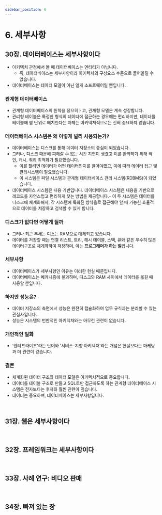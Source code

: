 ```yaml
---
sidebar_position: 6
---
```


# 6. 세부사항

## 30장. 데이터베이스는 세부사항이다

- 아키텍처 관점에서 볼 때 데이터베이스는 엔티티가 아닙니다.
  - 즉, 데이터베이스는 세부사항이라 아키텍처의 구성요소 수준으로 끌어올릴 수 없습니다.
- 데이터베이스는 데이터 모델이 아닌 일개 소프트웨어일 뿐입니다.

### 관계형 데이터베이스

- 관계형 데이터베이스의 원칙을 정으히ㅏ고, 관계형 모델은 계속 성장합니다.
- 관리형 테이블은 특정한 형식의 데이터에 접근하는 경우에는 편리하지만, 데이터를 테이블에 핻 단위로 배치한다는 자체는 아키텍처적으로는 전혀 중요하지 않습니다.

### 데이터베이스 시스템은 왜 이렇게 널리 사용되는가?

- 데이터베이스는 디스크를 통해 데이터 저장소의 중심이 되었습니다.
- 그러나, 디스크 때문에 피해갈 수 없는 시간 지연이 생겼고 이를 완화하기 위해 색인, 캐시, 쿼리 최적화가 필요했습니다.
  - 이를 할려면 데이터가 어떤 데이터인지를 알아야했고, 이에 따라 데이터 접근 및 관리시스템이 필요했습니다.
  - 이 시스템은 파일 시스템과 관계형 데이터베이스 관리 시스템(RDBMS)이 되었습니다.
- 데이터베이스 시스템은 내용 기반입니다. 데이터베이스 시스템은 내용을 기반으로 레코드를 자연스럽고 편리하게 찾는 방법을 제공합니다.- 이 두 시스템은 데이터를 디스크에 체계화해서, 각 시스템에 특화된 방식을로 접근해야 할 때 가능한 효율적으로 데이터를 저장하고 검색할 수 있게 합니다.

### 디스크가 없다면 어떻게 될까

- 그러나 최근 추세는 디스는 RAM으로 대체되고 있습니다.
- 데이터를 저장할 때는 연결 리스트, 트리, 해시 테이블, 스택, 큐와 같은 무수히 많은 데이터구조로 체계화하여 저장하며, 이는 **프로그래머가 하는 일**입니다.

### 세부사항

- 데이터베이스가 세부사항인 이유는 이러한 현실 때문입니다.
- 데이터베이스는 메커니즘에 불과하며, 디스크와 RAM 사이에서 데이터를 옮길 때 사용할 뿐입니다.

### 하지만 성능은?

- 데이터 저장소의 측면에서 성능은 완전히 캡슐화하여 업무 규칙과는 분리할 수 있는 관심사입니다.
- 성능은 시스템의 번반적인 아키텍처와는 아무런 관련이 없습니다.

### 개인적인 일화

- '엔터프라이즈'라는 단어와 '서비스-지향 아키텍처'라는 개념은 현실보다는 마케팅과 더 관련이 깊습니다.

### 결론

- 체계화된 데이터 구조와 데이터 모델은 아키텍처적으로 중요합니다.
- 데이터를 테이블 구조로 만들고 SQL로만 접근하도록 하는 관계형 데이터베이스 시스템은 전자보다는 후자와 훨씬 관련이 깊습니다.
- 데이터는 중요하며, 데이터베이스는 세부사항입니다.

<br/>

## 31장. 웹은 세부사항이다

<br/>

## 32장. 프레임워크는 세부사항이다

<br/>

## 33장. 사례 연구: 비디오 판매

<br/>

## 34장. 빠져 있는 장
